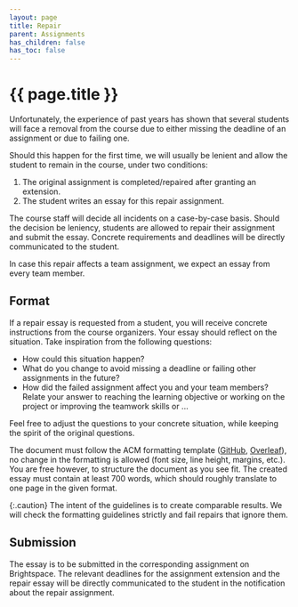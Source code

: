 ```yaml
---
layout: page
title: Repair
parent: Assignments
has_children: false
has_toc: false
---
```


# {{ page.title }}

Unfortunately, the experience of past years has shown that several students will face a removal from the course due to either missing the deadline of an assignment or due to failing one.

Should this happen for the first time, we will usually be lenient and allow the student to remain in the course, under two conditions:

1. The original assignment is completed/repaired after granting an extension.
2. The student writes an essay for this repair assignment.

The course staff will decide all incidents on a case-by-case basis.
Should the decision be leniency, students are allowed to repair their assignment and submit the essay.
Concrete requirements and deadlines will be directly communicated to the student.

In case this repair affects a team assignment, we expect an essay from every team member.

## Format

If a repair essay is requested from a student, you will receive concrete instructions from the course organizers.
Your essay should reflect on the situation.
Take inspiration from the following questions:

- How could this situation happen?
- What do you change to avoid missing a deadline or failing other assignments in the future?
- How did the failed assignment affect you and your team members? Relate your answer to reaching the learning objective or working on the project or improving the teamwork skills or ...

Feel free to adjust the questions to your concrete situation, while keeping the spirit of the original questions.

The document must follow the ACM formatting template ([GitHub](https://github.com/proksch/template-report), [Overleaf](https://www.overleaf.com/read/zsdrgrzgncnb)), no change in the formatting is allowed (font size, line height, margins, etc.).
You are free however, to structure the document as you see fit.
The created essay must contain at least 700 words, which should roughly translate to one page in the given format.

{:.caution}
The intent of the guidelines is to create comparable results.
We will check the formatting guidelines strictly and fail repairs that ignore them.

## Submission

The essay is to be submitted in the corresponding assignment on Brightspace.
The relevant deadlines for the assignment extension and the repair essay will be directly communicated to the student in the notification about the repair assignment.
